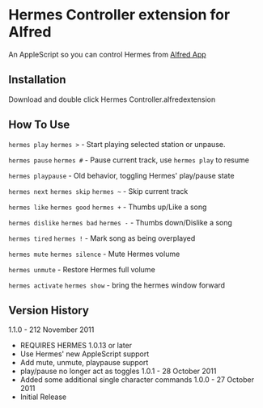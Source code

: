 Hermes Controller extension for Alfred
======================================
An AppleScript so you can control Hermes from [Alfred App](http://www.alfredapp.com)

Installation
------------
Download and double click Hermes Controller.alfredextension

How To Use
----------
`hermes play`
`hermes >` - Start playing selected station or unpause.

`hermes pause`
`hermes #` - Pause current track, use `hermes play` to resume

`hermes playpause` - Old behavior, toggling Hermes' play/pause state

`hermes next`
`hermes skip`
`hermes ~`  - Skip current track

`hermes like`
`hermes good`
`hermes +` - Thumbs up/Like a song

`hermes dislike`
`hermes bad`
`hermes -` - Thumbs down/Dislike a song

`hermes tired`
`hermes !` - Mark song as being overplayed

`hermes mute`
`hermes silence` - Mute Hermes volume

`hermes unmute` - Restore Hermes full volume

`hermes activate`
`hermes show` - bring the hermes window forward

Version History
---------------
1.1.0 - 212 November 2011
 - REQUIRES HERMES 1.0.13 or later
 - Use Hermes' new AppleScript support
 - Add mute, unmute, playpause support
 - play/pause no longer act as toggles
1.0.1 - 28 October 2011
 - Added some additional single character commands
1.0.0 - 27 October 2011
 - Initial Release
